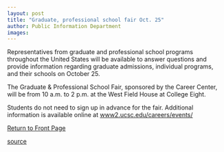 ```yaml
---
layout: post
title: "Graduate, professional school fair Oct. 25"
author: Public Information Department
images:
---
```


Representatives from graduate and professional school programs throughout the United States will be available to answer questions and provide information regarding graduate admissions, individual programs, and their schools on October 25.

The Graduate & Professional School Fair, sponsored by the Career Center, will be from 10 a.m. to 2 p.m. at the West Field House at College Eight.

Students do not need to sign up in advance for the fair. Additional information is available online at [www2.ucsc.edu/careers/events/][1]

  

[Return to Front Page][2]

[1]: http://www2.ucsc.edu/careers/events/
[2]: http://currents.ucsc.edu/

[source](http://www1.ucsc.edu/currents/04-05/10-18/brief-grad_fair.asp "Permalink to brief-grad_fair")
